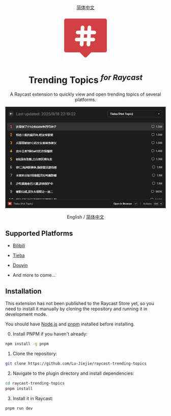 <p align="center">
  <a href="./README_zh.md">简体中文</a>
</p>
<p align="center">
  <img src="./assets/icon@dark.png" alt="Recent Projects Icon" height="140">
</p>

<h1 align="center">
Trending Topics <sup><em>for Raycast</em></sup>
</h1>

<p align="center">
A Raycast extension to quickly view and open trending topics of several platforms.
</p>
<img width="862" src="./assets/example.png">

<p align="center">
  English / <a href="./README_zh.md">简体中文</a>
</p>

## Supported Platforms

- [Bilibili](https://www.bilibili.com/)
- [Tieba](https://tieba.baidu.com/)
- [Douyin](https://www.douyin.com/)

- And more to come...

## Installation

This extension has not been published to the Raycast Store yet, so you need to install it manually by cloning the repository and running it in development mode.

You should have [Node.js](https://nodejs.org/en/download/) and [pnpm](https://pnpm.io/installation) installed before installing.

0. Install PNPM if you haven't already:
```bash
npm install -g pnpm
```

1. Clone the repository:
```bash
git clone https://github.com/Lu-Jiejie/raycast-trending-topics
```

2. Navigate to the plugin directory and install dependencies:
```bash
cd raycast-trending-topics
pnpm install
```

3. Install it in Raycast:
```bash
pnpm run dev
```
